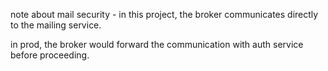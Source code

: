 note about mail security - in this project, the broker communicates directly to the mailing service. 

in prod, the broker would forward the communication with auth service before proceeding. 
